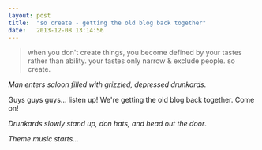 ```yaml
---
layout: post
title:  "so create - getting the old blog back together"
date:   2013-12-08 13:14:56
---
```


> when you don't create things, you become defined by your tastes rather than
> ability. your tastes only narrow & exclude people. so create.

_Man enters saloon filled with grizzled, depressed drunkards_.

Guys guys guys... listen up! We're getting the old blog back together. Come on!

_Drunkards slowly stand up, don hats, and head out the door_.

_Theme music starts..._
